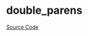 # double_parens

[Source Code](https://github.com/software-mansion/cairo-lint/tree/main/crates/cairo-lint-core/src/lints/double_parens.rs#L15)

